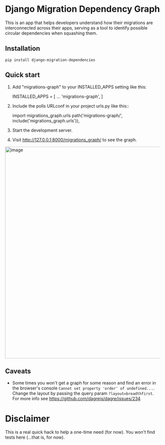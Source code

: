 # Django Migration Dependency Graph
This is an app that helps developers understand how their migrations are interconnected across their apps, serving as a tool to identify possible circular dependencies when squashing them.

## Installation

    pip install django-migration-dependencies

## Quick start

1. Add "migrations-graph" to your INSTALLED_APPS setting like this:


    INSTALLED_APPS = [
        ...
        'migrations-graph',
    ]


2. Include the polls URLconf in your project urls.py like this::


    import migrations_graph.urls
    path('migrations-graph/', include('migrations_graph.urls')),


3. Start the development server.

4. Visit http://127.0.0.1:8000/migrations_graph/ to see the graph.
<img width="689" alt="image" src="https://user-images.githubusercontent.com/36116126/220771061-ecf9812b-afe8-459b-927b-58025225dfd8.png">

## Caveats
- Some times you won't get a graph for some reason and find an error in the browser's console `Cannot set property 'order' of undefined...`. Change the layout by passing the query param `?layout=breadthfirst`. For more info see https://github.com/dagrejs/dagre/issues/234

# Disclaimer
This is a real quick hack to help a one-time need (for now). You won't find tests here (...that is, for now).
